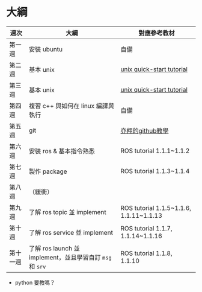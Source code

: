 # 大綱

| 週次     | 大綱                                                      | 對應參考教材                                                                     |
| -------- | --------------------------------------------------------- | -------------------------------------------------------------------------------- |
| 第一週   | 安裝 ubuntu                                               | 自備                                                                             |
| 第二週   | 基本 unix                                                 | [unix quick-start tutorial](http://www.ee.surrey.ac.uk/Teaching/Unix/index.html) |
| 第三週   | 基本 unix                                                 | [unix quick-start tutorial](http://www.ee.surrey.ac.uk/Teaching/Unix/index.html) |
| 第四週   | 複習 c++ 與如何在 linux 編譯與執行                        | 自備                                                                             |
| 第五週   | git                                                       | [亦翔的github教學](https://hackmd.io/60e43eaBSQqfPDpOammkNA)                     |
| 第六週   | 安裝 ros & 基本指令熟悉                                   | ROS tutorial 1.1.1~1.1.2                                                         |
| 第七週   | 製作 package                                              | ROS tutorial 1.1.3~1.1.4                                                         |
| 第八週   | （緩衝）                                                  |                                                                                  |
| 第九週   | 了解 ros topic 並 implement                               | ROS tutorial 1.1.5~1.1.6, 1.1.11~1.1.13                                          |
| 第十週   | 了解 ros service 並 implement                             | ROS tutorial 1.1.7, 1.1.14~1.1.16                                                |
| 第十一週 | 了解 ros launch 並 implement，並且學習自訂 `msg` 和 `srv` | ROS tutorial 1.1.8, 1.1.10                                                       |

- python 要教嗎？